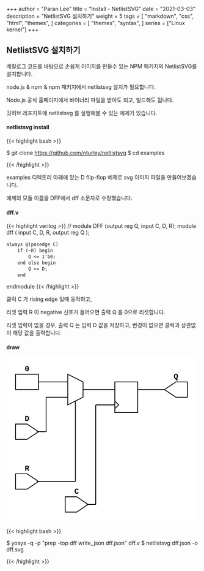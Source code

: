 +++
author = "Paran Lee"
title = "Install - NetlistSVG"
date = "2021-03-03"
description = "NetlistSVG 설치하기"
weight = 5
tags = [
    "markdown",
    "css",
    "html",
    "themes",
]
categories = [
    "themes",
    "syntax",
]
series = ["Linux kernel"]
+++

## NetlistSVG 설치하기

베릴로그 코드를 바탕으로 손쉽게 이미지를 만들수 있는 NPM 패키지의 NetlistSVG를 설치합니다.

node.js & npm & npm 패키지에서 netlistsvg 설치가 필요합니다.

Node.js 공식 홈페이지에서 바이너리 파일을 받아도 되고, 빌드해도 됩니다.

깃허브 레포지토에 netlistsvg 를 실행해볼 수 있는 예제가 있습니다.

#### netlistsvg install

{{< highlight bash >}}

$ git clone https://github.com/nturley/netlistsvg
$ cd examples

{{< /highlight >}}

examples 디렉토리 아래에 있는 D flip-flop 예제로 svg 이미지 파일을 만들어보겠습니다.

예제의 모듈 이름을 DFF에서 dff 소문자로 수정했습니다.

#### dff.v

{{< highlight verilog >}}
// module DFF (output reg Q, input C, D, R);
module dff (
	input C, D, R, 
    output reg Q
);

	always @(posedge C)
		if (~R) begin
			Q <= 1'b0;
		end else begin
			Q <= D;
		end

endmodule
{{< /highlight >}}

클럭 C 가 rising edge 일때 동작하고,

리셋 입력 R 이 negative 신호가 들어오면 출력 Q 를 0으로 리셋합니다.

리셋 입력이 없을 경우, 출력 Q 는 입력 D 값을 저장하고, 변경이 없으면 클럭과 상관없이 해당 값을 출력합니다.

#### draw

<p></p>

<img src = "/images/softcore/dff.svg">

<p></p>

{{< highlight bash >}}

$ yosys -q -p "prep -top dff  write_json dff.json" dff.v
$ netlistsvg dff.json -o dff.svg

{{< /highlight >}}

